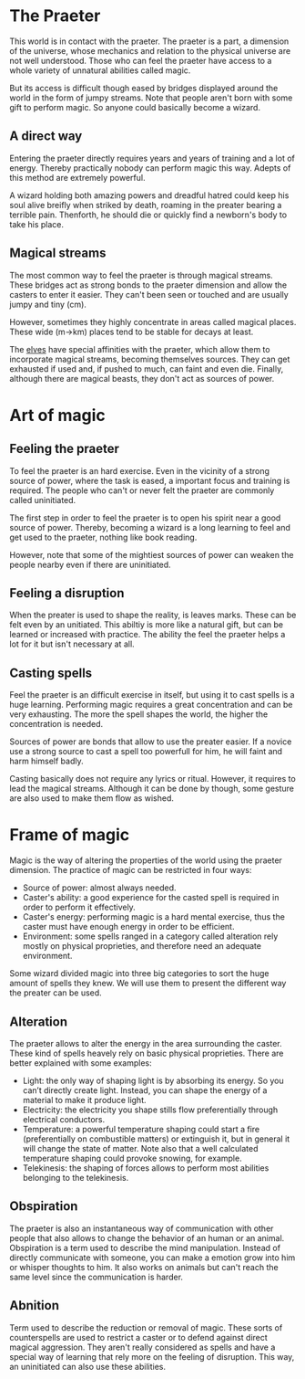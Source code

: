 # The Praeter

This world is in contact with the praeter.
The praeter is a part, a dimension of the universe, whose mechanics and relation to the physical universe are not well understood.
Those who can feel the praeter have access to a whole variety of unnatural abilities called magic.

But its access is difficult though eased by bridges displayed around the world in the form of jumpy streams.
Note that people aren't born with some gift to perform magic.
So anyone could basically become a wizard.

## A direct way
Entering the praeter directly requires years and years of training and a lot of energy.
Thereby practically nobody can perform magic this way.
Adepts of this method are extremely powerful.

A wizard holding both amazing powers and dreadful hatred could keep his soul alive breifly when striked by death, roaming in the preater bearing a terrible pain.
Thenforth, he should die or quickly find a newborn's body to take his place.

## Magical streams
The most common way to feel the praeter is through magical streams.
These bridges act as strong bonds to the praeter dimension and allow the casters to enter it easier.
They can't been seen or touched and are usually jumpy and tiny (cm).

However, sometimes they highly concentrate in areas called magical places.
These wide (m->km) places tend to be stable for decays at least.

The [elves](/Species/Elves.md) have special affinities with the praeter, which allow them to incorporate magical streams, becoming themselves sources.
They can get exhausted if used and, if pushed to much, can faint and even die.
Finally, although there are magical beasts, they don't act as sources of power.

# Art of magic

## Feeling the praeter
To feel the praeter is an hard exercise.
Even in the vicinity of a strong source of power, where the task is eased, a important focus and training is required.
The people who can't or never felt the praeter are commonly called uninitiated.

The first step in order to feel the praeter is to open his spirit near a good source of power.
Thereby, becoming a wizard is a long learning to feel and get used to the praeter, nothing like book reading.

However, note that some of the mightiest sources of power can weaken the people nearby even if there are uninitiated.

## Feeling a disruption
When the preater is used to shape the reality, is leaves marks.
These can be felt even by an unitiated.
This abiltiy is more like a natural gift, but can be learned or increased with practice.
The ability the feel the praeter helps a lot for it but isn't necessary at all.

## Casting spells
Feel the praeter is an difficult exercise in itself, but using it to cast spells is a huge learning.
Performing magic requires a great concentration and can be very exhausting.
The more the spell shapes the world, the higher the concentration is needed.

Sources of power are bonds that allow to use the preater easier.
If a novice use a strong source to cast a spell too powerfull for him, he will faint and harm himself badly.

Casting basically does not require any lyrics or ritual.
However, it requires to lead the magical streams.
Although it can be done by though, some gesture are also used to make them flow as wished.

# Frame of magic

Magic is the way of altering the properties of the world using the praeter dimension.
The practice of magic can be restricted in four ways:
- Source of power: almost always needed.
- Caster's ability: a good experience for the casted spell is required in order to perform it effectively.
- Caster's energy: performing magic is a hard mental exercise, thus the caster must have enough energy in order to be efficient.
- Environment: some spells ranged in a category called alteration rely mostly on physical proprieties, and therefore need an adequate environment.

Some wizard divided magic into three big categories to sort the huge amount of spells they knew.
We will use them to present the different way the preater can be used.

## Alteration
The praeter allows to alter the energy in the area surrounding the caster.
These kind of spells heavely rely on basic physical proprieties.
There are better explained with some examples:
- Light: the only way of shaping light is by absorbing its energy. So you can’t directly create light. Instead, you can shape the energy of a material to make it produce light.
- Electricity: the electricity you shape stills flow preferentially through electrical conductors.
- Temperature: a powerful temperature shaping could start a fire (preferentially on combustible matters) or extinguish it, but in general it will change the state of matter. Note also that a well calculated temperature shaping could provoke snowing, for example.
- Telekinesis: the shaping of forces allows to perform most abilities belonging to the telekinesis.

## Obspiration
The praeter is also an instantaneous way of communication with other people that also allows to change the behavior of an human or an animal.
Obspiration is a term used to describe the mind manipulation.
Instead of directly communicate with someone, you can make a emotion grow into him or whisper thoughts to him.
It also works on animals but can't reach the same level since the communication is harder.

## Abnition
Term used to describe the reduction or removal of magic.
These sorts of counterspells are used to restrict a caster or to defend against direct magical aggression.
They aren't really considered as spells and have a special way of learning that rely more on the feeling of disruption.
This way, an uninitiated can also use these abilities.
